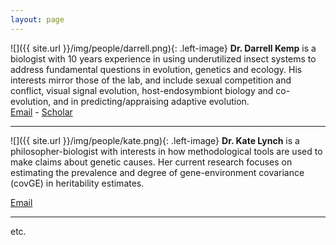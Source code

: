 ```yaml
---
layout: page
---
```


![]({{ site.url }}/img/people/darrell.png){: .left-image} **Dr. Darrell Kemp** is a biologist with 10 years experience in using underutilized insect systems to address fundamental questions in evolution, genetics and ecology. His interests mirror those of the lab, and include sexual competition and conflict, visual signal evolution, host-endosymbiont biology and co-evolution, and in predicting/appraising adaptive evolution.  
[Email](mailto:darrell.kemp@mq.edu.au) -  [Scholar](http://scholar.google.com/citations?user=0LwKAKMAAAAJ&hl=en)

----

![]({{ site.url }}/img/people/kate.png){: .left-image} **Dr. Kate Lynch** is a philosopher-biologist with interests in how methodological tools are used to make claims about genetic causes. Her current research focuses on estimating the prevalence and degree of gene-environment covariance (covGE) in heritability estimates.

[Email](mailto:kathleen.lynch@mq.edu.au)

----

etc.
